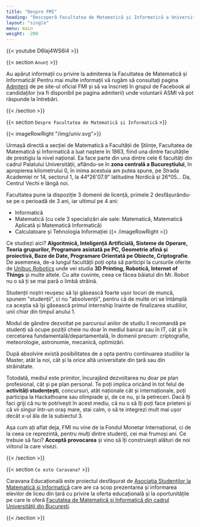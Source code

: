 ```yaml
---
title: "Despre FMI"
heading: "Descoperă Facultatea de Matematică și Informatică a Universității din București!"
layout: "single"
menu: main
weight: -200
---
```


{{< youtube D6laj4WS6l4 >}}

{{< section `Anunț` >}}

Au apărut informații cu privire la admiterea la Facultatea de Matematică și Informatică! Pentru mai multe informații vă rugăm să consultați pagina [Admiterii](https://fmi.unibuc.ro/admitere-licenta-iulie-2022/) de pe site-ul oficial FMI și să va înscrieți în grupul de Facebook al candidaților (va fi disponibil pe pagina admiterii) unde voluntarii ASMI vă pot răspunde la întrebări.

{{< /section >}}

{{< section `Despre Facultatea de Matematică și Informatică` >}}

{{< imageRowRight "/img/univ.svg">}}

Urmașă directă a secției de Matematică a Facultății de Științe, Facultatea de Matematică și Informatică a luat naștere în 1863, fiind una dintre facultățile de prestigiu la nivel național. Ea face parte din una dintre cele 6 facultăți din cadrul Palatului Universității, aflându-se în **zona centrală a Bucureștiului**, în apropierea kilometrului 0, în inima acestuia am putea spune, pe Strada Academiei nr 14, sectorul 1, la 44°26'07.9" latitudine Nordică și 26°05… Da, Centrul Vechi e lângă noi.

Facultatea pune la dispoziție 3 domenii de licență, primele 2 desfășurându-se pe o perioadă de 3 ani, iar ultimul pe 4 ani:
* Informatică
* Matematică (cu cele 3 specializări ale sale: Matematică, Matematică Aplicată și Matematică Informatică)
* Calculatoare și Tehnologia Informației
{{< /imageRowRight >}}


Ce studiezi aici? **Algoritmică, Inteligență Artificială, Sisteme de Operare, Teoria grupurilor, Programare asistată pe PC, Geometrie afină și proiectivă, Baze de Date, Programare Orientată pe Obiecte, Criptografie**. De asemenea, de-a lungul facultății poți opta să participi la cursurile oferite de [Unibuc Robotics](https://www.facebook.com/unibuc.robotics/) unde vei studia **3D Printing, Robotică, Internet of Things** și multe altele. Cu alte cuvinte, ceea ce făcea băiatul din Mr. Robot nu o să ți se mai pară o limbă străină.


Studenții noștri reușesc să își găsească foarte ușor locuri de muncă, spunem "studenții", ci nu "absolvenții", pentru că de multe ori se întâmplă ca aceștia să își găsească primul internship înainte de finalizarea studiilor, unii chiar din timpul anului 1.


Modul de gândire dezvoltat pe parcursul anilor de studiu îi recomandă pe studenți să ocupe poziții cheie nu doar în mediul bancar sau în IT, cât și în cercetarea fundamentală/departamentală, în domenii precum: criptografie, meteorologie, astronomie, mecanică, optimizări.


După absolvire există posibilitatea de a opta pentru continuarea studiilor la Master, atât la noi, cât și la orice altă universitate din țară sau din străinătate.


Totodată, mediul este primitor, încurajând dezvoltarea nu doar pe plan profesional, cât și pe plan personal. Te poți implica oricând în tot felul de **activități studențești**, concursuri, atât naționale cât și internaționale, poți participa la Hackathoane sau olimpiade și, de ce nu, și la petreceri. Dacă îți faci griji că nu te potrivești în acest mediu, că nu o să îți poți face prieteni și că vii singur într-un oraș mare, stai calm, o să te integrezi mult mai ușor decât x-ul ăla de la subiectul 3.


Așa cum ați aflat deja, FMI nu vine de la Fondul Monetar Internațional, ci de la ceea ce reprezintă, pentru mulți dintre studenți, cei mai frumoși ani. Ce trebuie să faci? **Acceptă provocarea** și vino să îți construiești alături de noi viitorul la care visezi.

{{< /section >}}


{{< section `Ce este Caravana?` >}}

Caravana Educațională este proiectul desfășurat de [Asociația Studenților la Matematică și Informatică](https://asmi.ro) care are ca scop prezentarea și informarea elevilor de liceu din țară cu privire la oferta educațională și la oportunitățile pe care le oferă [Facutatea de Matematică și Informatică din cadrul Universității din București](http://fmi.unibuc.ro/).

{{< /section >}}
